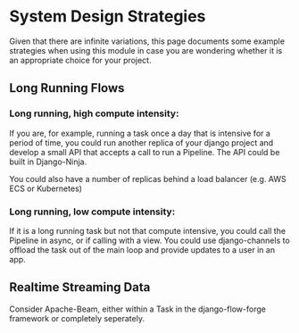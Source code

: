 # System Design Strategies

Given that there are infinite variations, this page documents some example strategies when using this module in case you are wondering whether it is an appropriate choice for your project.

## Long Running Flows

### Long running, high compute intensity:
If you are, for example, running a task once a day that is intensive for a period of time, you could run another replica of your django project and develop a small API that accepts a call to run a Pipeline. The API could be built in Django-Ninja.

You could also have a number of replicas behind a load balancer (e.g. AWS ECS or Kubernetes)

### Long running, low compute intensity:
If it is a long running task but not that compute intensive, you could call the Pipeline in async, or if calling with a view. You could use django-channels to offload the task out of the main loop and provide updates to a user in an app.

## Realtime Streaming Data
Consider Apache-Beam, either within a Task in the django-flow-forge framework or completely seperately.
